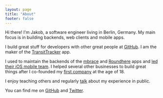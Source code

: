 ```yaml
---
layout: page
title: "About"
footer: false
---
```


Hi there! I'm Jakob, a software engineer living in Berlin, Germany. My main focus is in building backends, web clients and mobile apps.

I build great stuff for developers with other great people at [GitHub](https://github.com). I am the maker of the [TransitTracker](http://transit-tracker.net/) app.

I used to maintain the backends of the [mbrace](../images/about/mbrace.png "Screenshot of the mbrace app") and [Roundhere](http://www.roundhere.me) apps and [led their iOS mobile team](../lessons-ive-learned-being-a-team-leader/). I helped several other businesses to build great things after I co-founded my [first company](http://class-zec.de/ "Class &amp; Zec GbR") at the age of 18.

I enjoy teaching others and regularly [talk](https://speakerdeck.com/mikrobi "Public talks of Jakob Class") about my experience in public.

You can find me on [GitHub](https://github.com/mikrobi "Jakob Class on GitHub") and [Twitter](https://twitter.com/classisch "Jakob Class on Twitter").
